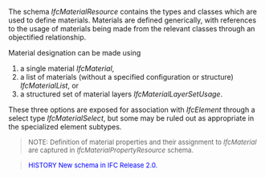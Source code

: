 ﻿The schema _IfcMaterialResource_ contains the types and classes which are used to define materials. Materials are defined generically, with references to the usage of materials being made from the relevant classes through an objectified relationship.

Material designation can be made using

1.  a single material _IfcMaterial_,
2.  a list of materials (without a specified configuration or structure) _IfcMaterialList_, or 
3.  a structured set of material layers _IfcMaterialLayerSetUsage_.

These three options are exposed for association with _IfcElement_ through a select type _IfcMaterialSelect_, but some may be ruled out as appropriate in the specialized element subtypes.

> <font size="-1">NOTE: Definition of material properties and their assignment to <i>IfcMaterial</i> are captured in <i>IfcMaterialPropertyResource</i> schema.</font>

> <font size="-1" color="#0000FF">HISTORY New schema in IFC Release 2.0.</font>